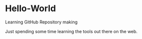 Hello-World
===========

Learning GitHub Repository making

Just spending some time learning the tools out there on the web.
